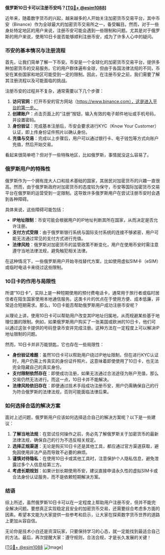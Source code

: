 **俄罗斯10日卡可以注册币安吗？[[TG💪+ @esim1088](https://t.me/s/esim1088)]**

近年来，随着数字货币的兴起，越来越多的人开始关注加密货币交易平台，其中币安（Binance）作为全球最大的加密货币交易所之一，备受瞩目。然而，对于一些身处特定地区的用户来说，注册币安可能会遇到一些限制和问题。尤其是对于俄罗斯的用户来说，使用10日卡是否能够顺利注册币安，成为了许多人心中的疑问。

### 币安的基本情况与注册流程

首先，让我们简单了解一下币安。币安是一个全球化的加密货币交易平台，提供多种加密货币的交易服务。它的用户群体遍布全球，但由于各国法律法规的不同，币安在某些国家和地区可能受到一定的限制。因此，在注册币安之前，我们需要了解其注册流程以及可能面临的挑战。

注册币安的过程并不复杂，通常需要以下几个步骤：

1. **访问官网**：打开币安的官方网站（https://www.binance.com），这是进入平台的第一步。
2. **创建账户**：点击页面上的“注册”按钮，输入有效的电子邮件地址或手机号码，并设置密码。
3. **身份验证**：完成基本注册后，币安会要求进行KYC（Know Your Customer）认证，即上传身份证件照片以确认身份。
4. **充值与交易**：完成以上步骤后，用户可以通过银行卡、电子钱包等方式向账户充值，然后开始交易。

看起来很简单吧？但对于一些特殊地区，比如俄罗斯，事情就没这么容易了。

### 俄罗斯用户的特殊性

俄罗斯作为一个拥有庞大人口和技术基础的国家，其居民对加密货币的兴趣一直很高。然而，由于俄罗斯政府对加密货币的态度较为保守，币安等国际加密货币交易平台在俄罗斯的运营受到一定限制。这导致许多俄罗斯用户在尝试注册币安时会遇到各种障碍。

具体来说，这些障碍可能包括：

- **IP地址限制**：币安可能会根据用户的IP地址判断其所在国家，从而决定是否允许注册。
- **支付方式受限**：由于俄罗斯银行系统与国际支付系统的连接不够紧密，用户可能无法通过常见的支付方式进行充值。
- **法律风险**：俄罗斯对加密货币的监管政策不断变化，用户在使用币安时需注意遵守当地法律法规，避免触犯相关法律。

在这种情况下，一些俄罗斯用户开始寻找替代方案，比如使用虚拟SIM卡（eSIM）或临时电话卡来绕过这些限制。

### 10日卡的作用与局限性

所谓“10日卡”，实际上是一种短期使用的预付费电话卡，通常用于旅行者或临时居住者在陌生国家使用本地通信服务。这类卡片的优点在于使用方便、成本低廉，非常适合短期需求。那么，10日卡能否帮助俄罗斯用户成功注册币安呢？

从理论上讲，使用10日卡可以帮助用户改变其IP地址归属地，从而规避某些基于地理位置的限制。例如，如果俄罗斯用户购买了一张美国或欧洲的10日卡，他们可以通过这张卡提供的号码登录币安并完成注册。这种方法在一定程度上可以解决IP地址限制的问题。

然而，10日卡并非万能钥匙，它也存在一些局限性：

- **身份验证难题**：虽然10日卡可以帮助用户绕过IP地址限制，但在进行KYC认证时，用户仍需上传真实的身份证件照片。这意味着即使使用了10日卡，也无法完全隐藏自己的真实身份。
- **支付限制依然存在**：即使成功注册，如果无法通过合法途径为账户充值，那么交易仍然无法进行。而这一点，10日卡并不能解决。
- **法律风险依旧存在**：即便通过技术手段成功注册币安，用户仍需确保自己的行为符合俄罗斯的法律法规，否则可能面临法律后果。

### 如何选择合适的解决方案

面对上述问题，俄罗斯用户应该如何选择适合自己的解决方案呢？以下是一些建议：

1. **了解当地法规**：在尝试任何操作之前，务必先了解俄罗斯关于加密货币的最新法律法规，确保自己的行为不违反相关规定。
2. **选择正规渠道**：无论是购买10日卡还是其他工具，都应通过官方渠道获取，避免因使用非法产品而导致不必要的麻烦。
3. **谨慎对待隐私**：在使用10日卡或其他工具时，注意保护个人隐私信息，避免泄露过多个人信息给第三方。
4. **考虑长期规划**：如果计划长期使用币安，建议直接申请永久性的虚拟SIM卡或合法身份认证服务，而不是依赖短期解决方案。

### 结语

综上所述，虽然俄罗斯10日卡可以在一定程度上帮助用户注册币安，但并不能完全解决问题。要想真正实现稳定且安全的加密货币交易，还需要综合考虑多方面的因素。希望本文能为大家提供一些参考和启示，让大家在探索数字货币世界的道路上更加从容自信。

无论你是技术小白还是资深玩家，只要保持学习的心态，就一定能找到最适合自己的方法。最后，再次提醒大家：遵守规则，合法合规，才是长久发展的关键！

[[TG💪+ @esim1088](https://t.me/s/esim1088) ![Image](https://i.postimg.cc/4NQfJmqS/Snipaste-2025-05-13-00-14-12.png)]